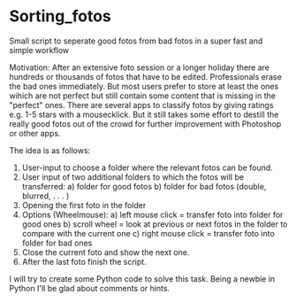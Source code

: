 # Sorting_fotos
Small script to seperate good fotos from bad fotos in a super fast and simple workflow

Motivation: After an extensive foto session or a longer holiday there are hundreds or thousands of fotos that have to be edited. Professionals erase the bad ones immediately. But most users prefer to store at least the ones wihich are not perfect but still contain some content that is missing in the "perfect" ones.
There are several apps to classify fotos by giving ratings e.g. 1-5 stars with a mousecklick. But it still takes some effort to destill the really good fotos out of the crowd for further improvement with Photoshop or other apps.

The idea is as follows:
1) User-input to choose a folder where the relevant fotos can be found.
2) User input of two additional folders to which the fotos will be transferred:
    a) folder for good fotos
    b) folder for bad fotos (double, blurred, . . . )
3) Opening the first foto in the folder
4) Options (Wheelmouse):
  a) left mouse click = transfer foto into folder for good ones
  b) scroll wheel = look at previous or next fotos in the folder to compare with the current one
  c) right mouse click = transfer foto into folder for bad ones
5) Close the current foto and show the next one.
6) After the last foto finish the script.

I will try to create some Python code to solve this task. Being a newbie in Python I'll be glad about comments or hints.
    
